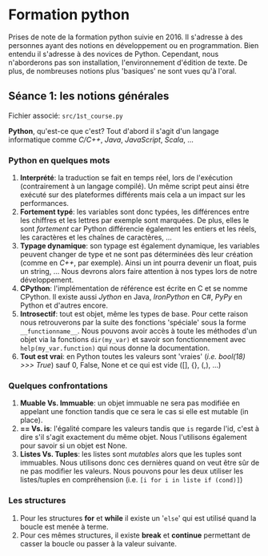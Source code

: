 # Formation python
Prises de note de la formation python suivie en 2016. Il s'adresse à des personnes ayant des notions en développement ou en programmation. Bien entendu il s'adresse à des novices de Python. Cependant, nous n'aborderons pas son installation, l'environnement d'édition de texte. De plus, de nombreuses notions plus 'basiques' ne sont vues  qu'à l'oral.



## Séance 1: les notions générales
Fichier associé: `src/1st_course.py`

**Python**, qu'est-ce que c'est? Tout d'abord il s'agit d'un langage informatique comme *C/C++*, *Java*, *JavaScript*, *Scala*, ...


### Python en quelques mots
1. **Interprété**: la traduction se fait en temps réel, lors de l'exécution (contrairement à un langage compilé). Un même script peut ainsi être exécuté sur des plateformes différents mais cela a un impact sur les performances.
1. **Fortement typé**: les variables sont donc typées, les différences entre les chiffres et les lettres par exemple sont marquées. De plus, elles le sont *fortement* car Python différencie également les entiers et les réels, les caractères et les chaînes de caractères, ...
1. **Typage dynamique**: son typage est également dynamique, les variables peuvent changer de type et ne sont pas déterminées dès leur création (comme en *C++*, par exemple). Ainsi un int pourra devenir un float, puis un string, ... Nous devrons alors faire attention à nos types lors de notre développement.
1. **CPython**: l'implémentation de référence est écrite en C et se nomme CPython. Il existe aussi *Jython* en Java, *IronPython* en C#, *PyPy* en Python et d'autres encore.
1. **Introsectif**: tout est objet, même les types de base. Pour cette raison nous retrouverons par la suite des fonctions 'spéciale' sous la forme `__functionname__`. Nous pouvons avoir accès à toute les méthodes d'un objet via la fonctions `dir(my_var)` et savoir son fonctionnement avec `help(my_var.function)` qui nous donne la documentation.
1. **Tout est vrai**: en Python toutes les valeurs sont 'vraies' (*i.e. bool(18) >>> True*) sauf 0, False, None et ce qui est vide ([], {}, (,), ...)


### Quelques confrontations
1. **Muable Vs. Immuable**: un objet immuable ne sera pas modifiée en appelant une fonction tandis que ce sera le cas si elle est mutable (in place).
1. **== Vs. is**: l'égalité compare les valeurs tandis que `is` regarde l'id, c'est à dire s'il s'agit exactement du même objet. Nous l'utilisons également pour savoir si un objet est None.
1. **Listes Vs. Tuples**: les listes sont *mutables* alors que les tuples sont immuables. Nous utilisons donc ces dernières quand on veut être sûr de ne pas modifier les valeurs. Nous pouvons pour les deux utiliser les listes/tuples en compréhension (i.e. `[i for i in liste if (cond)]`)


### Les structures
1. Pour les structures **for** et **while** il existe un '`else`' qui est utilisé quand la boucle est menée à terme.
1. Pour ces mêmes structures, il existe **break** et **continue** permettant de casser la boucle ou passer à la valeur suivante.
